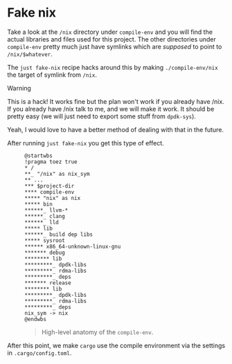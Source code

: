 # Fake nix

Take a look at the `/nix` directory under `compile-env` and you will find the actual libraries and files used for this project.
The other directories under `compile-env` pretty much just have symlinks which are _supposed_ to point to `/nix/$whatever`.

The `just fake-nix` recipe hacks around this by making `./compile-env/nix` the target of symlink from `/nix`.

> [!WARNING]
> This is a hack!
> It works fine but the plan won't work if you already have /nix.
> If you already have /nix talk to me, and we will make it work.
> It should be pretty easy (we will just need to export some stuff
> from `dpdk-sys`).
> 
> Yeah, I would love to have a better method of dealing with that
> in the future.


After running `just fake-nix` you get this type of effect.

<figure title="fake-nix">

```puml
@startwbs
!pragma toez true
* /
**_ "/nix" as nix_sym
** ...
*** $project-dir
**** compile-env
***** "nix" as nix
***** bin
******_ llvm-*
******_ clang
******_ lld
***** lib
******_ build dep libs
***** sysroot
****** x86_64-unknown-linux-gnu
******* debug
******** lib
*********_ dpdk-libs
*********_ rdma-libs
*********_ deps
******* release
******** lib
*********_ dpdk-libs
*********_ rdma-libs
*********_ deps
nix_sym -> nix
@endwbs
```
> High-level anatomy of the `compile-env`.
</figure>


After this point, we make `cargo` use the compile environment via the settings in `.cargo/config.toml`.
